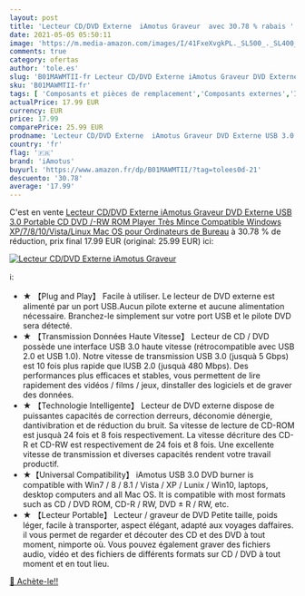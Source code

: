 ```yaml
---
layout: post
title: 'Lecteur CD/DVD Externe  iAmotus Graveur  avec 30.78 % rabais '
date: 2021-05-05 05:50:11
image: 'https://m.media-amazon.com/images/I/41FxeXvgkPL._SL500_._SL400_.jpg'
comments: true
category: ofertas
author: 'tole.es'
slug: 'B01MAWMTII-fr Lecteur CD/DVD Externe iAmotus Graveur DVD Externe USB 3.0...'
sku: 'B01MAWMTII-fr'
tags: [ 'Composants et pièces de remplacement','Composants externes','Informatique','Lecteurs et graveurs CD et DVD externes','Lecteurs et graveurs optiques externes','iamotus', ]
actualPrice: 17.99 EUR
currency: EUR
price: 17.99
comparePrice: 25.99 EUR
prodname: 'Lecteur CD/DVD Externe  iAmotus Graveur DVD Externe USB 3.0 Portable CD DVD /-RW ROM Player Très Mince Compatible Windows XP/7/8/10/Vista/Linux  Mac OS pour Ordinateurs de Bureau'
country: 'fr'
flag: '🇫🇷'
brand: 'iAmotus'
buyurl: 'https://www.amazon.fr/dp/B01MAWMTII/?tag=tolees0d-21'
descuento: '30.78'
average: '17.99'
---
```


C'est en vente [Lecteur CD/DVD Externe  iAmotus Graveur DVD Externe USB 3.0 Portable CD DVD /-RW ROM Player Très Mince Compatible Windows XP/7/8/10/Vista/Linux  Mac OS pour Ordinateurs de Bureau](https://www.amazon.fr/dp/B01MAWMTII/?tag=tolees0d-21)  à  30.78 % de réduction, prix final  17.99 EUR (original: 25.99 EUR) ici:

[![Lecteur CD/DVD Externe  iAmotus Graveur ](https://m.media-amazon.com/images/I/41FxeXvgkPL._SL500_._SL400_.jpg)](https://www.amazon.fr/dp/B01MAWMTII/?tag=tolees0d-21)

ℹ️:

- ★ 【Plug and Play】 Facile à utiliser. Le lecteur de DVD externe est alimenté par un port USB.Aucun pilote externe et aucune alimentation nécessaire. Branchez-le simplement sur votre port USB et le pilote DVD sera détecté.
- ★ 【Transmission Données Haute Vitesse】 Lecteur de CD / DVD possède une interface USB 3.0 haute vitesse (rétrocompatible avec USB 2.0 et USB 1.0). Notre vitesse de transmission USB 3.0 (jusquà 5 Gbps) est 10 fois plus rapide que lUSB 2.0 (jusquà 480 Mbps). Des performances plus efficaces et stables, vous permettent de lire rapidement des vidéos / films / jeux, dinstaller des logiciels et de graver des données.
- ★ 【Technologie Intelligente】 Lecteur de DVD externe dispose de puissantes capacités de correction derreurs, déconomie dénergie, dantivibration et de réduction du bruit. Sa vitesse de lecture de CD-ROM est jusquà 24 fois et 8 fois respectivement. La vitesse décriture des CD-R et CD-RW est respectivement de 24 fois et 8 fois. Une excellente vitesse de transmission et diverses capacités rendent votre travail productif.
- ★【Universal Compatibility】 iAmotus USB 3.0 DVD burner is compatible with Win7 / 8 / 8.1 / Vista / XP / Lunix / Win10, laptops, desktop computers and all Mac OS. It is compatible with most formats such as CD / DVD ROM, CD-R / RW, DVD ± R / RW, etc.
- ★ 【Lecteur Portable】 Lecteur / graveur de DVD Petite taille, poids léger, facile à transporter, aspect élégant, adapté aux voyages daffaires. il vous permet de regarder et découter des CD et des DVD à tout moment, nimporte où. Vous pouvez également graver des fichiers audio, vidéo et des fichiers de différents formats sur CD / DVD à tout moment et en tout lieu.

[🛒 Achète-le!!](https://www.amazon.fr/dp/B01MAWMTII/?tag=tolees0d-21)
